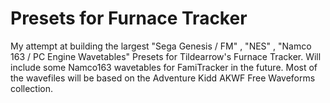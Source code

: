 # Presets for Furnace Tracker

My attempt at building the largest "Sega Genesis / FM" , "NES" , "Namco 163 / PC Engine Wavetables" Presets for Tildearrow's Furnace Tracker. Will include some Namco163 wavetables for FamiTracker in the future. Most of the wavefiles will be based on the Adventure Kidd AKWF Free Waveforms collection.
